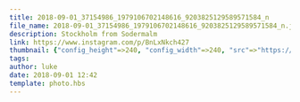 ```yaml
---
title: 2018-09-01_37154986_1979106702148616_9203825129589571584_n
file_name: 2018-09-01_37154986_1979106702148616_9203825129589571584_n.jpg
description: Stockholm from Sodermalm
link: https://www.instagram.com/p/BnLxNkch427
thumbnail: {"config_height"=>240, "config_width"=>240, "src"=>"https://scontent-arn2-1.cdninstagram.com/vp/ef6301de5166fd86848a6f73a85562b1/5CC1D825/t51.2885-15/e35/s240x240/37154986_1979106702148616_9203825129589571584_n.jpg?_nc_ht=scontent-arn2-1.cdninstagram.com&ig_cache_key=MTg1ODc5NTcwNzk4NjA1NDU4Nw%3D%3D.2"}
tags: 
author: luke
date: 2018-09-01 12:42
template: photo.hbs
---
```

